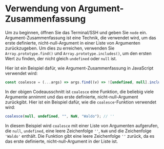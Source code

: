 # Verwendung von Argument-Zusammenfassung

Um zu beginnen, öffnen Sie das Terminal/SSH und geben Sie `node` ein. Argument-Zusammenfassung ist eine Technik, die verwendet wird, um das erste definierte, nicht-null-Argument in einer Liste von Argumenten zurückzugeben. Um dies zu erreichen, verwenden Sie `Array.prototype.find()` und `Array.prototype.includes()`, um den ersten Wert zu finden, der nicht gleich `undefined` oder `null` ist.

Hier ist ein Beispiel dafür, wie Argument-Zusammenfassung in JavaScript verwendet wird:

```js
const coalesce = (...args) => args.find((v) => ![undefined, null].includes(v));
```

In der obigen Codeausschnitt ist `coalesce` eine Funktion, die beliebig viele Argumente annimmt und das erste definierte, nicht-null-Argument zurückgibt. Hier ist ein Beispiel dafür, wie die `coalesce`-Funktion verwendet wird:

```js
coalesce(null, undefined, "", NaN, "Waldo"); // ''
```

In diesem Beispiel wird `coalesce` mit einer Liste von Argumenten aufgerufen, die `null`, `undefined`, eine leere Zeichenfolge `''`, `NaN` und die Zeichenfolge `'Waldo'` enthält. Die Funktion gibt eine leere Zeichenfolge `''` zurück, da es das erste definierte, nicht-null-Argument in der Liste ist.
